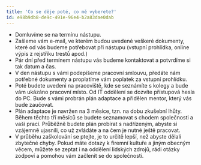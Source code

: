 ```yaml
---
title: 'Co se děje poté, co mě vyberete?'
id: e98b9db8-de9c-491e-96e4-b2a83dae0dab
---
```

<ul>
	<li>Domluvíme se na termínu nástupu.</li>
	<li>Zašleme vám e-mail, ve kterém budou uvedené veškeré
            dokumenty, které od vás budeme potřebovat při nástupu
            (vstupní prohlídka, online výpis z rejstříku trestů apod.)
	</li>
	<li>Pár dní před termínem nástupu vás budeme kontaktovat a
            potvrdíme si tak datum a čas.
	</li>
	<li>V den nástupu s vámi podepíšeme pracovní smlouvu, předáte
            nám potřebné dokumenty a proplatíme vám poplatek za vstupní
            prohlídku.
	<br>
	</li>
	<li>Poté budete uvedeni na pracoviště, kde se seznámíte s
            kolegy a bude vám ukázáno pracovní místo. Od IT oddělení se
            dozvíte přístupová hesla do PC. Bude s vámi probrán plán
            adaptace a přidělen mentor, který vás bude zaučovat. 
	</li>
	<li>Plán adaptace je navržen na 3 měsíce, tzn. na dobu
            zkušební lhůty. Během těchto tří měsíců se budete seznamovat
            s chodem společnosti a vaší prací. Průběžně budete plán
            probírat s nadřízeným, abyste si vzájemně ujasnili, co už
            zvládáte a na čem je nutné ještě pracovat. 
	</li>
	<li>V průběhu zaškolování se ptejte, je to určitě lepší, než
            abyste dělali zbytečné chyby. Pokud máte dotazy k firemní
            kultuře a jiným obecným věcem, můžete se zeptat i na
            oddělení lidských zdrojů, rádi otázky zodpoví a pomohou vám
            začlenit se do společnosti.
	</li>
</ul>